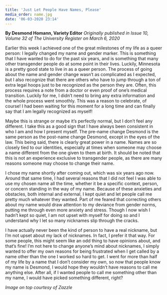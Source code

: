 ```yaml
---
title: 'Just Let People Have Names, Please'
media_order: name.jpg
date: '06-03-2020 23:14'
---
```


**By Desmond Homann, Variety Editor** _Originally published in Issue 10, Volume 32 of The University Register on March 6, 2020_

Earlier this week I achieved one of the great milestones of my life as a queer person: I legally changed my name and gender marker. This is something that I have wanted to do for the past six years, and is something that many other transgender people do at some point in their lives. Luckily, Minnesota is a pretty good state to live in as a queer person. The process of going about the name and gender change wasn’t as complicated as I expected, but I also recognize that there are others who have to jump through a ton of extra legal hoops just to be recognized as the person they are. Often, this process requires a note from a doctor or even proof of one’s medical transition. Luckily for me, I didn’t need to bring any extra information and the whole process went smoothly. This was a reason to celebrate, of course! I had been waiting for this moment for a long time and can finally say that I am legally recognized as myself! 

Maybe this is strange or maybe it’s perfectly normal, but I don’t feel any different. I take this as a good sign that I have always been consistent in who I am and how I present myself. The pre-name change Desmond is the same person as the post-name change Desmond, except in the eyes of the law. This being said, there is clearly great power in a name. Names are so closely tied to our identities, especially at times when someone may choose a name different from the one given to them at birth. It should be noted that this is not an experience exclusive to transgender people, as there are many reasons someone may choose to change their name.

I chose my name shortly after coming out, which was six years ago now. Around that same time, I had several reasons that I did not feel I was able to use my chosen name all the time, whether it be a specific context, person, or concern standing in the way of my name. Because of these anxieties and obstacles, both internal and external, I kept quiet and let people call me pretty much whatever they wanted. Part of me feared that correcting others about my name would draw attention to my deviance from gender norms, putting me through even more anxiety and stress. Though I now wish I hadn’t kept so quiet, I am not upset with myself for doing so and I understand why I let so many nicknames slip through the cracks. 

I have actually never been the kind of person to have a real nickname, but I’m not upset about my lack of nicknames. In fact, I prefer it that way. For some people, this might seem like an odd thing to have opinions about, and that’s fine! I’m not here to change anyone’s mind about nicknames, I simply wanted to offer my own reasons for being frustrated when I get called by a name other than the one I worked so hard to get. I went for more than half of my life by a name that I don’t consider my own, so now that people know my name is Desmond, I would hope they wouldn’t have reasons to call me anything else. After all, if I wanted people to call me something other than my name, I would have picked something different, right? 

_Image on top courtesy of Zazzle_